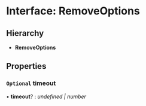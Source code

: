 # Interface: RemoveOptions

## Hierarchy

* **RemoveOptions**

## Properties

### `Optional` timeout

• **timeout**? : *undefined | number*
